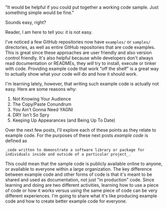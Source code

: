 "It would be helpful if you could put together a working code sample. Just something simple would be fine."

Sounds easy, right? 

Reader, I am here to tell you: it is not easy.

I've noticed a few GitHub repositories now have `examples/` or `samples/` directories, as well as entire GitHub repositories that are code examples. This is great since these approaches are user friendly and also version control friendly. It's also helpful because while developers don't always read documentation or READMEs, they _will_ try to install, execute or tinker with code. Providing example code that work "off the shelf" is a great way to actually show what your code will do and how it should work.

I'm learning lately, however, that writing such example code is actually not easy. Here are some reasons why:

1. Not Knowing Your Audience
2. The Copy/Paste Conundrum
3. You Ain't Gonna Need YAGNI
4. DRY Isn't So Spry
5. Keeping Up Appearances (and Being Up To Date)

Over the next few posts, I'll explore each of these points as they relate to example code. For the purposes of these next posts _example code_ is defined as 

    _code written to demonstrate a software library or package for individuals inside and outside of a particular project_. 
    
This could mean that the sample code is publicly available online to anyone, or available to everyone within a large organization. The key difference between example code and other forms of code is that it's meant to be shared and used as documentation, not just "in production" code. Since learning and doing are two different activities, learning how to use a piece of code or how it works versus using the same piece of code can be very different experiences. I'm going to share what it's like producing example code and how to create better example code for everyone.


